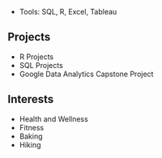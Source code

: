 

* Tools: SQL, R, Excel, Tableau

## Projects
* R Projects
* SQL Projects
* Google Data Analytics Capstone Project

## Interests
* Health and Wellness
* Fitness
* Baking
* Hiking

